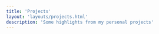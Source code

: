 ```yaml
---
title: 'Projects'
layout: 'layouts/projects.html'
description: 'Some highlights from my personal projects'
---
```

